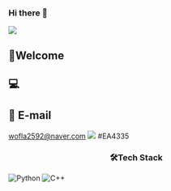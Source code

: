 ### Hi there 👋

<!--
**yunjeremy/YunJeremy** is a ✨ _special_ ✨ repository because its `README.md` (this file) appears on your GitHub profile.

Here are some ideas to get you started:

- 🔭 I’m currently working on ...
- 🌱 I’m currently learning ...
- 👯 I’m looking to collaborate on ...
- 🤔 I’m looking for help with ...
- 💬 Ask me about ...
- 📫 How to reach me: ...
- 😄 Pronouns: ...
- ⚡ Fun fact: ...
-->


<img src="https://capsule-render.vercel.app/api?type=cylinder&color=auto&height=300&section=header&text=Hello%20😎&fontSize=90" />

## 👋Welcome


## 💻 

## 📧 E-mail
wofla2592@naver.com
<img src="https://img.shields.io/badge/Gmail-wofla2592@naver.com-green.svg?&style=for-the-badge&logo=#EA4335&logoColor=white"/> 
#EA4335

<h3 align="center"> 🛠️Tech Stack </h3>

<img alt="Python" src="https://img.shields.io/badge/Python-yellow.svg?&style=for-the-badge&logo=Python&logoColor=white"/> 
<img alt="C++" src="https://img.shields.io/badge/C++-00599C.svg?&style=for-the-badge&logo=C%2B%2B&logoColor=white"/> 
